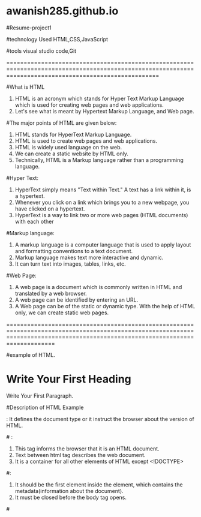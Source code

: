 # awanish285.github.io
#Resume-project1




#technology Used
HTML,CSS,JavaScript

#tools
visual studio code,Git

========================================================================================================================================================


#What is HTML
1) HTML is an acronym which stands for Hyper Text Markup Language which is used for creating web pages and web applications. 
2) Let's see what is meant by Hypertext Markup Language, and Web page.

#The major points of HTML are given below:


1) HTML stands for HyperText Markup Language.
2) HTML is used to create web pages and web applications.
3) HTML is widely used language on the web.
4) We can create a static website by HTML only.
5) Technically, HTML is a Markup language rather than a programming language.

#Hyper Text: 
1) HyperText simply means "Text within Text." A text has a link within it, is a hypertext. 
2) Whenever you click on a link which brings you to a new webpage, you have clicked on a hypertext. 
3) HyperText is a way to link two or more web pages (HTML documents) with each other


#Markup language: 
1) A markup language is a computer language that is used to apply layout and formatting conventions to a text document. 
2) Markup language makes text more interactive and dynamic. 
3) It can turn text into images, tables, links, etc.


#Web Page: 
1) A web page is a document which is commonly written in HTML and translated by a web browser. 
2) A web page can be identified by entering an URL. 
3) A Web page can be of the static or dynamic type. With the help of HTML only, we can create static web pages.

================================================================================================================================================================================

#example of HTML.

<!DOCTYPE>  
<html>  
<head>  
<title>Web page title</title>  
</head>  
<body>  
<h1>Write Your First Heading</h1>  
<p>Write Your First Paragraph.</p>  
</body>  
</html>


#Description of HTML Example

<!DOCTYPE>: It defines the document type or it instruct the browser about the version of HTML.

#<html > :

1) This tag informs the browser that it is an HTML document. 
2) Text between html tag describes the web document. 
3) It is a container for all other elements of HTML except <!DOCTYPE>


#<head>:

1) It should be the first element inside the <html> element, which contains the metadata(information about the document). 
2) It must be closed before the body tag opens.


#<title>:
 
1) As its name suggested, it is used to add title of that HTML page which appears at the top of the browser window. 
2) It must be placed inside the head tag and should close immediately. (Optional)


#<body> : 

1) Text between body tag describes the body content of the page that is visible to the end user. 
2) This tag contains the main content of the HTML document.

#<h1> : 

Text between <h1> tag describes the first level heading of the webpage.

#<p> : 

Text between <p> tag describes the paragraph of the webpage.



#Features of HTML

1) It is a very easy and simple language. It can be easily understood and modified.

2) It is very easy to make an effective presentation with HTML because it has a lot of formatting tags.

3) It is a markup language, so it provides a flexible way to design web pages along with the text.

4) It facilitates programmers to add a link on the web pages (by html anchor tag), so it enhances the interest of browsing of the user.

5) It is platform-independent because it can be displayed on any platform like Windows, Linux, and Macintosh, etc.

6) It facilitates the programmer to add Graphics, Videos, and Sound to the web pages which makes it more attractive and interactive.

7) HTML is a case-insensitive language, which means we can use tags either in lower-case or upper-case.


=================================================================================================================================================================================
#CSS:

The major points of CSS are given below:

1) CSS stands for Cascading Style Sheet.
2) CSS is used to design HTML tags.
3) CSS is a widely used language on the web.
4) HTML, CSS and JavaScript are used for web designing. It helps the web designers to apply style on HTML tags.



#What is CSS
1) CSS stands for Cascading Style Sheets. 
2) It is a style sheet language which is used to describe the look and formatting of a document written in markup language. 
3) It provides an additional feature to HTML. It is generally used with HTML to change the style of web pages and user interfaces. 
4) It can also be used with any kind of XML documents including plain XML, SVG and XUL.
5) CSS is used along with HTML and JavaScript in most websites to create user interfaces for web applications and user interfaces for many mobile applications.


#What does CSS do
1) You can add new looks to your old HTML documents.
2) You can completely change the look of your website with only a few changes in CSS code.



#Why use CSS
These are the three major benefits of CSS:

1) Solves a big problem
2) Before CSS, tags like font, color, background style, element alignments, border and size had to be repeated on every web page. 
3) This was a very long process. 
#For example: 
If you are developing a large website where fonts and color information are added on every single page, it will be become a long and expensive process. CSS was created to solve this problem. 
It was a W3C recommendation.

# 2) Saves a lot of time
CSS style definitions are saved in external CSS files so it is possible to change the entire website by changing just one file.

# 3) Provide more attributes
CSS provides more detailed attributes than plain HTML to define the look and feel of the website.


#CSS Syntax
A CSS rule set contains a selector and a declaration block.

# CSS syntax Example:

h1{color:yelow; font-size:11px;}


#Selector: 
Selector indicates the HTML element you want to style. It could be any tag like <h1>, <title> etc.


#Declaration Block: 

The declaration block can contain one or more declarations separated by a semicolon. For the above example, there are two declarations:

color: yellow;
font-size: 11 px;
Each declaration contains a property name and value, separated by a colon.

#Property: 
A Property is a type of attribute of HTML element. It could be color, border etc.

#Value: 

Values are assigned to CSS properties. In the above example, value "yellow" is assigned to color property.

======================================================================================================================================================
#javaScript:

1) JavaScript is an object-based scripting language which is lightweight and cross-platform.

2) JavaScript is not a compiled language, but it is a translated language. The JavaScript Translator (embedded in the browser) is responsible for translating the JavaScript code for the web browser.

#What is JavaScript:
1) JavaScript (js) is a light-weight object-oriented programming language which is used by several websites for scripting the webpages. 
2) It is an interpreted, full-fledged programming language that enables dynamic interactivity on websites when applied to an HTML document. 
3) It was introduced in the year 1995 for adding programs to the webpages in the Netscape Navigator browser. 
4) Since then, it has been adopted by all other graphical web browsers. With JavaScript, users can build modern web applications to interact directly without reloading the page every time. 
5) The traditional website uses js to provide several forms of interactivity and simplicity.




#Features of JavaScript
#There are following features of JavaScript:

1) All popular web browsers support JavaScript as they provide built-in execution environments.
2) JavaScript follows the syntax and structure of the C programming language. Thus, it is a structured programming language.
3) JavaScript is a weakly typed language, where certain types are implicitly cast (depending on the operation).
4) JavaScript is an object-oriented programming language that uses prototypes rather than using classes for inheritance.
5) It is a light-weighted and interpreted language.
6) It is a case-sensitive language.
7) JavaScript is supportable in several operating systems including, Windows, macOS, etc.
8) It provides good control to the users over the web browsers.


# Application of JavaScript
JavaScript is used to create interactive websites. It is mainly used for:

1) Client-side validation,
2) Dynamic drop-down menus,
3) Displaying date and time,
4) Displaying pop-up windows and dialog boxes (like an alert dialog box, confirm dialog box and prompt dialog box),
5) Displaying clocks etc.

#JavaScript Example

<script>  
document.write("Hello JavaScript by JavaScript");  
</script> 

1) The script tag specifies that we are using JavaScript.

2) The text/javascript is the content type that provides information to the browser about the data.

3) The document.write() function is used to display dynamic content through JavaScript.

# Places to put JavaScript code

1) Between the body tag of html
2) Between the head tag of html
3) In .js file (external javaScript)

# JavaScript Example : code between the body tag
In the above example, we have displayed the dynamic content using JavaScript. Let’s see the simple example of JavaScript that displays alert dialog box.

<script type="text/javascript">  
 alert("Hello Javatpoint");  
</script> 



# JavaScript Example : code between the head tag
Let’s see the same example of displaying alert dialog box of JavaScript that is contained inside the head tag.

In this example, we are creating a function msg(). To create function in JavaScript, you need to write function with function_name as given below.

To call function, you need to work on event. Here we are using onclick event to call msg() function. 


<html>  
<head>  
<script type="text/javascript">  
function msg(){  
 alert("Hello Javatpoint");  
}  
</script>  
</head>  
<body>  
<p>Welcome to JavaScript</p>  
<form>  
<input type="button" value="click" onclick="msg()"/>  
</form>  
</body>  
</html>  


#External JavaScript file
We can create external JavaScript file and embed it in many html page.

It provides code re usability because single JavaScript file can be used in several html pages.

An external JavaScript file must be saved by .js extension. It is recommended to embed all JavaScript files into a single file. It increases the speed of the webpage.

message.js

function msg(){  
 alert("Hello Javatpoint");  
}  

===============================================================================================================================================================================================

